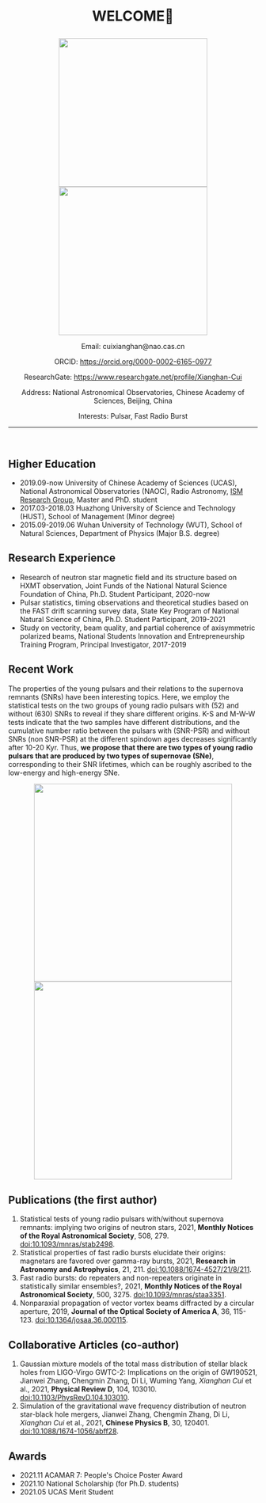 <h1><p align="center"> WELCOME👋 </p> </h1>

<p align="center">
<img src="https://user-images.githubusercontent.com/98388425/151273588-16aa7152-a27e-4c9b-ad1e-414caf0aaf70.jpg" width="300"/> <img src="https://user-images.githubusercontent.com/98388425/151273596-ce60c591-890a-4545-b879-ade673dabfb3.jpg" width="300"/>
</p> 



<p align="center">
Email: cuixianghan@nao.cas.cn
</p> 

<p align="center">
ORCID: <a href="https://orcid.org/0000-0002-6165-0977">https://orcid.org/0000-0002-6165-0977</a>
</p> 

<p align="center">
ResearchGate: <a href="https://www.researchgate.net/profile/Xianghan-Cui">https://www.researchgate.net/profile/Xianghan-Cui</a>
</p> 

<p align="center">
Address: National Astronomical Observatories, Chinese Academy of Sciences, Beijing, China
</p>

<p align="center">
Interests: Pulsar, Fast Radio Burst
</p> 

***

<br>

## Higher Education
- 2019.09-now  University of Chinese Academy of Sciences (UCAS), National Astronomical Observatories (NAOC), Radio Astronomy, <a href="http://groups.bao.ac.cn/ism/">ISM Research Group</a>, Master and PhD. student
- 2017.03-2018.03  Huazhong University of Science and Technology (HUST), School of Management (Minor degree)
- 2015.09-2019.06  Wuhan University of Technology (WUT), School of Natural Sciences, Department of Physics (Major B.S. degree)

## Research Experience
- Research of neutron star magnetic field and its structure based on HXMT observation, Joint Funds of the National Natural Science Foundation of China, Ph.D. Student Participant, 2020-now
- Pulsar statistics, timing observations and theoretical studies based on the FAST drift scanning survey data, State Key Program of National Natural Science of China, Ph.D. Student Participant, 2019-2021
- Study on vectority, beam quality, and partial coherence of axisymmetric polarized beams, National Students Innovation and Entrepreneurship Training Program, Principal Investigator, 2017-2019

## Recent Work

The properties of the young pulsars and their relations to the supernova remnants (SNRs) have been interesting topics.
Here, we employ the statistical tests on the two groups of young radio pulsars with (52) and without (630) SNRs to reveal if they share different origins.
K-S and M-W-W tests indicate that the two samples have different distributions, and the cumulative number ratio between the pulsars with (SNR-PSR) and without SNRs (non SNR-PSR) at the different spindown ages decreases significantly after 10-20 Kyr.
Thus, **we propose that there are two types of young radio pulsars that are produced by two types of supernovae (SNe)**, corresponding to their SNR lifetimes, which can be roughly ascribed to the low-energy and high-energy SNe.

<p align="center">
<img src="https://user-images.githubusercontent.com/98388425/151129757-63b6c26d-b8e8-481f-9ae5-f817f99dfc6b.png" width="400" />  <img src="https://user-images.githubusercontent.com/98388425/151129773-22031b72-4f86-4fc6-9de0-d3759f453cd6.png" width="400" />
</p>

## Publications (the first author)

1. Statistical tests of young radio pulsars with/without supernova remnants: implying two origins of neutron stars, 2021, **Monthly Notices of the Royal Astronomical Society**, 508, 279. [doi:10.1093/mnras/stab2498](https://doi.org/10.1093/mnras/stab2498).
2. Statistical properties of fast radio bursts elucidate their origins: magnetars are favored over gamma-ray bursts, 2021, **Research in Astronomy and Astrophysics**, 21, 211. [doi:10.1088/1674-4527/21/8/211](https://doi.org/10.1088/1674-4527/21/8/211).
3. Fast radio bursts: do repeaters and non-repeaters originate in statistically similar ensembles?, 2021, **Monthly Notices of the Royal Astronomical Society**,  500, 3275. [doi:10.1093/mnras/staa3351](https://doi.org/10.1093/mnras/staa3351).
4. Nonparaxial propagation of vector vortex beams diffracted by a circular aperture, 2019, **Journal of the Optical Society of America A**, 36, 115-123. [doi:10.1364/josaa.36.000115](https://doi.org/10.1364/josaa.36.000115).

## Collaborative Articles (co-author)

1. Gaussian mixture models of the total mass distribution of stellar black holes from LIGO-Virgo GWTC-2: Implications on the origin of GW190521, Jianwei Zhang, Chengmin Zhang, Di Li, Wuming Yang, *Xianghan Cui* et al., 2021, **Physical Review D**, 104, 103010. [doi:10.1103/PhysRevD.104.103010](https://doi.org/10.1103/PhysRevD.104.103010).
2. Simulation of the gravitational wave frequency distribution of neutron star-black hole mergers, Jianwei Zhang, Chengmin Zhang, Di Li, *Xianghan Cui* et al., 2021, **Chinese Physics B**, 30, 120401. [doi:10.1088/1674-1056/abff28](https://doi.org/10.1088/1674-1056/abff28).

## Awards

- 2021.11 ACAMAR 7: People's Choice Poster Award
- 2021.10 National Scholarship (for Ph.D. students)
- 2021.05 UCAS Merit Student

<br>
<br>
<br>
